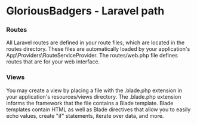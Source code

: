 # GloriousBadgers - Laravel path

### Routes

All Laravel routes are defined in your route files, which are located in the routes directory. These files are
automatically loaded by your application's App\Providers\RouteServiceProvider. The routes/web.php file defines routes
that are for your web interface.

### Views

You may create a view by placing a file with the .blade.php extension in your application's resources/views directory.
The .blade.php extension informs the framework that the file contains a Blade template. Blade templates contain HTML as
well as Blade directives that allow you to easily echo values, create "if" statements, iterate over data, and more.